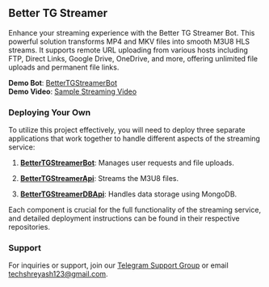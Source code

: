 ## Better TG Streamer

Enhance your streaming experience with the Better TG Streamer Bot. This powerful solution transforms MP4 and MKV files into smooth M3U8 HLS streams. It supports remote URL uploading from various hosts including FTP, Direct Links, Google Drive, OneDrive, and more, offering unlimited file uploads and permanent file links.

**Demo Bot**: [BetterTGStreamerBot](https://telegram.me/BetterTGStreamerBot)  
**Demo Video**: [Sample Streaming Video](https://stream.techzbots.co/embed/YZMPAIQBJX/master_c2.m3u8)

### Deploying Your Own

To utilize this project effectively, you will need to deploy three separate applications that work together to handle different aspects of the streaming service:

1. [**BetterTGStreamerBot**](./bot): Manages user requests and file uploads.

2. [**BetterTGStreamerApi**](./api): Streams the M3U8 files.

3. [**BetterTGStreamerDBApi**](./db): Handles data storage using MongoDB.

Each component is crucial for the full functionality of the streaming service, and detailed deployment instructions can be found in their respective repositories.

### Support

For inquiries or support, join our [Telegram Support Group](https://telegram.me/TechZBots_Support) or email [techshreyash123@gmail.com](mailto:techshreyash123@gmail.com).
